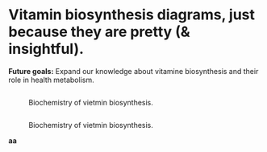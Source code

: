 # Vitamin biosynthesis diagrams, just because they are pretty (& insightful).

**Future goals:** Expand our knowledge about vitamine biosynthesis and their role in health metabolism.&#x20;

<figure><img src=".gitbook/assets/1.png" alt=""><figcaption><p>Biochemistry of vietmin biosynthesis.</p></figcaption></figure>

<figure><img src=".gitbook/assets/0.png" alt=""><figcaption><p>Biochemistry of vietmin biosynthesis.</p></figcaption></figure>

**aa**
